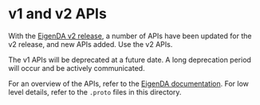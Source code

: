 # v1 and v2 APIs

With the [EigenDA v2 release](https://docs.eigencloud.xyz/products/eigenda/releases/blazar), a number 
of APIs have been updated for the v2 release, and new APIs added. Use the v2 APIs. 

The v1 APIs will be deprecated at a future date. A long deprecation period will occur and be actively communicated.

For an overview of the APIs, refer to the [EigenDA documentation](https://docs.eigencloud.xyz/products/eigenda/core-concepts/overview). For low level details, refer to the `.proto` files 
in this directory.